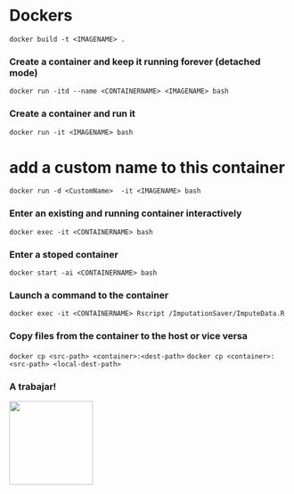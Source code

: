 # Dockers

`docker build -t <IMAGENAME> .`

### Create a container and keep it running forever (detached mode)
`docker run -itd --name <CONTAINERNAME> <IMAGENAME> bash`

### Create a container and run it
`docker run -it <IMAGENAME> bash`
# add a custom name to this container
`docker run -d <CustomName>  -it <IMAGENAME> bash`

### Enter an existing and running container interactively
`docker exec -it <CONTAINERNAME> bash`

### Enter a stoped container
`docker start -ai <CONTAINERNAME> bash`

### Launch a command to the container
`docker exec -it <CONTAINERNAME> Rscript /ImputationSaver/ImputeData.R`

### Copy files from the container to the host or vice versa
`docker cp <src-path> <container>:<dest-path>`
`docker cp <container>:<src-path> <local-dest-path>`

### A trabajar!
<img src="https://media.giphy.com/media/7NoNw4pMNTvgc/giphy.gif" width="150" height="150" />
